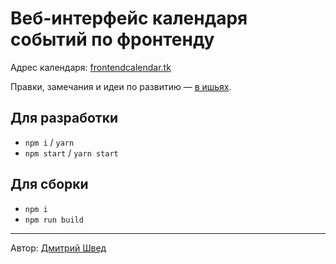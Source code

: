 # Веб-интерфейс календаря событий по фронтенду

Адрес календаря: [frontendcalendar.tk](https://frontendcalendar.tk)

Правки, замечания и идеи по развитию — [в ишьях](https://github.com/web-standards-ru/calendar-app/issues).

## Для разработки

* `npm i` / `yarn`
* `npm start` / `yarn start`

## Для сборки

* `npm i`
* `npm run build`

---

Автор: [Дмитрий Швед](https://github.com/dshved)
